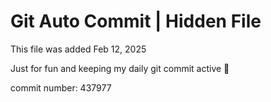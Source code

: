 # Git Auto Commit | Hidden File

This file was added Feb 12, 2025

Just for fun and keeping my daily git commit active 🤪

commit number: 437977

